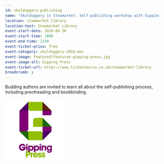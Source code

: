 ```yaml
---
id: skulduggery-publishing
name: "Skulduggery in Stowmarket: Self-publishing workshop with Gipping Press"
location: stowmarket-library
location-text: Stowmarket Library
event-start-date: 2018-04-30
event-start-time: 1000
event-end-time: 1230
event-ticket-price: free
event-category: skulduggery-2018-mon
event-image: featured/featured-gipping-press.jpg
event-image-alt: Gipping Press
event-ticket-url: https://www.ticketsource.co.uk/stowmarket-library
breadcrumb: y
---
```


Budding authors are invited to learn all about the self-publishing process, including proofreading and bookbinding.

<img src="/images/featured/featured-gipping-press.jpg" alt="Gipping Press" class="custom-br-50 mw-40 {% include /c/img-float-right.html %}" />
